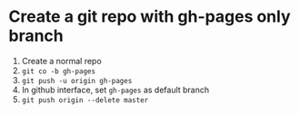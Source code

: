# Create a git repo with gh-pages only branch


1. Create a normal repo
2. `git co -b gh-pages`
3. `git push -u origin gh-pages`
4. In github interface, set `gh-pages` as default branch
5. `git push origin --delete master`

